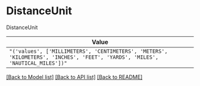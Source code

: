 # DistanceUnit

DistanceUnit

| **Value** |
| --------- |
| `"('values', ['MILLIMETERS', 'CENTIMETERS', 'METERS', 'KILOMETERS', 'INCHES', 'FEET', 'YARDS', 'MILES', 'NAUTICAL_MILES'])"` |


[[Back to Model list]](../../../README.md#models-v2-link) [[Back to API list]](../../../README.md#apis-v2-link) [[Back to README]](../../../README.md)
